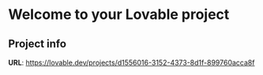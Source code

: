 # Welcome to your Lovable project

## Project info

**URL**: https://lovable.dev/projects/d1556016-3152-4373-8d1f-899760acca8f


